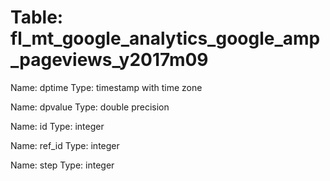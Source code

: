 Table: fl_mt_google_analytics_google_amp_pageviews_y2017m09
===========================================================

Name: dptime
Type: timestamp with time zone

Name: dpvalue
Type: double precision

Name: id
Type: integer

Name: ref_id
Type: integer

Name: step
Type: integer

